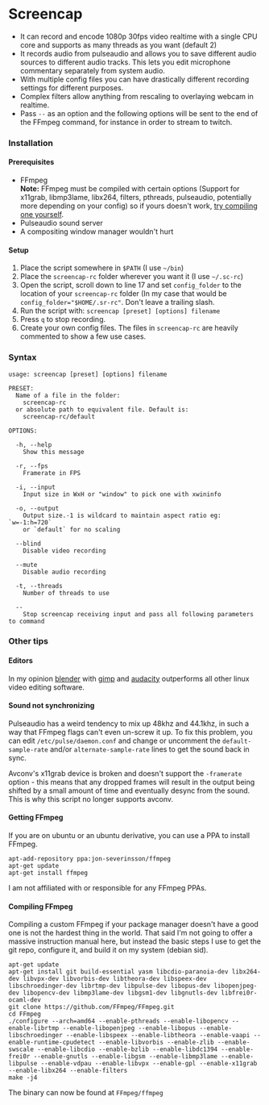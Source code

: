 # Screencap
* It can record and encode 1080p 30fps video realtime with a single CPU core and supports as many threads as you want (default 2)
* It records audio from pulseaudio and allows you to save different audio sources to different audio tracks. This lets you edit microphone commentary separately from system audio.
* With multiple config files you can have drastically different recording settings for different purposes.
* Complex filters allow anything from rescaling to overlaying webcam in realtime.
* Pass `--` as an option and the following options will be sent to the end of the FFmpeg command, for instance in order to stream to twitch.

### Installation
#### Prerequisites
* FFmpeg  
  **Note:** FFmpeg must be compiled with certain options (Support for x11grab, libmp3lame, libx264, filters, pthreads, pulseaudio, potentially more depending on your config) so if yours doesn't work, [try compiling one yourself](#compiling-ffmpeg).
* Pulseaudio sound server
* A compositing window manager wouldn't hurt

#### Setup
1. Place the script somewhere in `$PATH` (I use `~/bin`)
2. Place the `screencap-rc` folder wherever you want it (I use `~/.sc-rc`)
3. Open the script, scroll down to line 17 and set `config_folder` to the location of your `screencap-rc` folder (In my case that would be `config_folder="$HOME/.sr-rc"`. Don't leave a trailing slash.
4. Run the script with: `screencap [preset] [options] filename`
5. Press `q` to stop recording.
6. Create your own config files. The files in `screencap-rc` are heavily commented to show a few use cases.

### Syntax
    usage: screencap [preset] [options] filename

    PRESET:
      Name of a file in the folder:
        screencap-rc
      or absolute path to equivalent file. Default is:
        screencap-rc/default

    OPTIONS:

      -h, --help
        Show this message

      -r, --fps
        Framerate in FPS

      -i, --input
        Input size in WxH or "window" to pick one with xwininfo

      -o, --output
        Output size.-1 is wildcard to maintain aspect ratio eg: `w=-1:h=720`
        or `default` for no scaling

      --blind
        Disable video recording

      --mute
        Disable audio recording

      -t, --threads
        Number of threads to use

      --
        Stop screencap receiving input and pass all following parameters to command

### Other tips
#### Editors
In my opinion [blender](http://www.blender.org/) with [gimp](http://www.gimp.org/) and [audacity](http://audacity.sourceforge.net/) outperforms all other linux video editing software.

#### Sound not synchronizing
Pulseaudio has a weird tendency to mix up 48khz and 44.1khz, in such a way that FFmpeg flags can't even un-screw it up. To fix this problem, you can edit `/etc/pulse/daemon.conf` and change or uncomment the  `default-sample-rate` and/or `alternate-sample-rate` lines to get the sound back in sync.

Avconv's x11grab device is broken and doesn't support the `-framerate` option - this means that any dropped frames will result in the output being shifted by a small amount of time and eventually desync from the sound. This is why this script no longer supports avconv.


#### Getting FFmpeg
If you are on ubuntu or an ubuntu derivative, you can use a PPA to install FFmpeg.

    apt-add-repository ppa:jon-severinsson/ffmpeg
    apt-get update
    apt-get install ffmpeg

I am not affiliated with or responsible for any FFmpeg PPAs.

#### <a name="compiling-ffmpeg"></a>Compiling FFmpeg
Compiling a custom FFmpeg if your package manager doesn't have a good one is not the hardest thing in the world. That said I'm not going to offer a massive instruction manual here, but instead the basic steps I use to get the git repo, configure it, and build it on my system (debian sid).

    apt-get update
    apt-get install git build-essential yasm libcdio-paranoia-dev libx264-dev libvpx-dev libvorbis-dev libtheora-dev libspeex-dev libschroedinger-dev librtmp-dev libpulse-dev libopus-dev libopenjpeg-dev libopencv-dev libmp3lame-dev libgsm1-dev libgnutls-dev libfrei0r-ocaml-dev
    git clone https://github.com/FFmpeg/FFmpeg.git
    cd FFmpeg
    ./configure --arch=amd64 --enable-pthreads --enable-libopencv --enable-librtmp --enable-libopenjpeg --enable-libopus --enable-libschroedinger --enable-libspeex --enable-libtheora --enable-vaapi --enable-runtime-cpudetect --enable-libvorbis --enable-zlib --enable-swscale --enable-libcdio --enable-bzlib --enable-libdc1394 --enable-frei0r --enable-gnutls --enable-libgsm --enable-libmp3lame --enable-libpulse --enable-vdpau --enable-libvpx --enable-gpl --enable-x11grab --enable-libx264 --enable-filters
    make -j4

The binary can now be found at `FFmpeg/ffmpeg`
